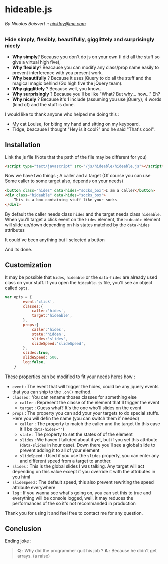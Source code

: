 # hideable.js
###### By Nicolas Boisvert :: nicklay@me.com

### Hide simply, flexibly, beautifully, gigglittely and surprisingly nicely
- **Why simply**? Because you don't do js on your own (I did all the stuff so give a virtual high five),
- **Why flexibly**? Beacause you can modify any class/prop name easily to prevent interference with you present work.
- **Why beautifully** ? Because it uses jQuery to do all the stuff and the magical magic behind (Go high five the jQuery team).
- **Why gigglittely** ? Because well, you know...
- **Why surprisingly** ? Because you'll be like "What? But why... how..." Eh?
- **Why nicely** ? Because it's 1 include (assuming you use jQuery), 4 words (kind of) and the stuff is done.

I would like to thank anyone who helped me doing this :
- My cat Louise, for biting my hand and sitting on my keyboard.
- Tidge, beacause I thought "Hey is it cool?" and he said "That's cool".

## Installation
Link the js file (Note that the path of the file may be different for you)
```html
<script type="text/javascript" src="/js/hideable/hideable.js"></script>
```
Now we have two things ; A caller and a target (Of course you can use Some caller to some target also, depends on your needs)
```html
<button class="hides" data-hides="socks_box">I am a caller</button>
<div class="hideable" data-hides="socks_box">
    This is a box containing stuff like your socks
</divl>
```
By default the caller needs class ```hides``` and the target needs class ```hideable```. When you'll target a click event on the ```hides``` element, the ```hideable``` element will slide up/down depending on his states matched by the ```data-hides``` attributes

It could've been anything but I selected a button

And its done.

## Customization
It may be possible that ```hides```, ```hideable``` or the ```data-hides``` are already used class on your stuff. If you open the ```hideable.js``` file, you'll see an object called ```opts```.

```js
var opts = {
		event:'click',
		classes:{
			caller:'hides',
			target:'hideable',
		},
		props:{
			caller:'hides',
			state:'hidden',
			slides:'slides',
			slideSpeed:'slideSpeed',
		},
		slides:true,
		slideSpeed: 500,
		log:false,
	}
```
These properties can be modified to fit your needs heres how : 
- ```event``` : The event that will trigger the hides, could be any jquery events that you can ship to the ```.on()``` method.
- ```classes``` : You can rename thoses classes for something else
  * ```caller``` : Represent the classe of the element that'll trigger the event
  * ```target``` : Guess what? It's the one who'll slides on the event
- ```props``` : The property you can add your your targets to do special stuffs. Here you will defin the name (you can switch them if needed)
  * ```caller``` : The property to match the caller and the target (In this case it'll be ```data-hides=""```)
  * ```state``` : The property to set the states of of the element
  * ```slides``` : We haven't talkded about it yet, but if you set this attribute (```data-slides``` in hour case). Down there you'll see a global slide to prevent adding it to all of your element
  * ```slideSpeed``` : Used if you use the ```slides``` property, you can enter any and different speed from a target to another.
- ```slides``` : This is the global slides I was talking. Any target will act depending on this value except if you override it with the attributes in you html
- ```slideSpeed``` : The default speed, this also prevent rewriting the speed attribute everywhere
- ```log``` : If you wanna see what's going on, you can set this to true and everything will be console logged, well, it may reduces the performances of the so it's not recommanded in production

Thank you for using it and feel free to contact me for any question.

## Conclusion

Ending joke : 
> **Q** : Why did the programmer quit his job ? **A** : Because he didn't get arrays. (a raise)
